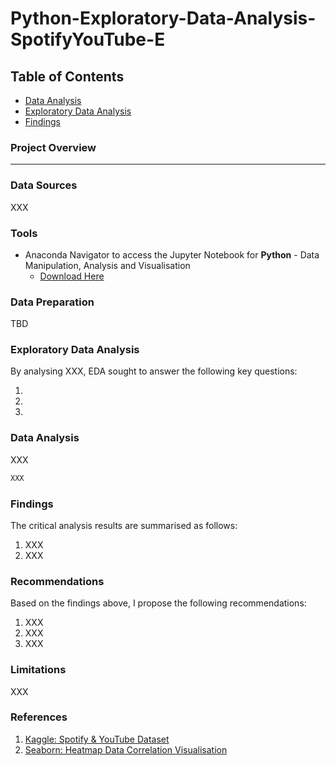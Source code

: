 # Python-Exploratory-Data-Analysis-SpotifyYouTube-E

## Table of Contents

- [Data Analysis](#data-analysis)
- [Exploratory Data Analysis](#exploratory-data-analysis)
- [Findings](#findings)

### Project Overview
---


### Data Sources

XXX

### Tools

- Anaconda Navigator to access the Jupyter Notebook for **Python** - Data Manipulation, Analysis and Visualisation
  - [Download Here](https://www.anaconda.com/download)


### Data Preparation

TBD


### Exploratory Data Analysis

By analysing XXX, EDA sought to answer the following key questions:

1. 
2. 
3. 


### Data Analysis

XXX

```python
XXX
```

### Findings

The critical analysis results are summarised as follows:

1. XXX
2. XXX


### Recommendations

Based on the findings above, I propose the following recommendations:

1. XXX
2. XXX
3. XXX

### Limitations

XXX


### References

1. [Kaggle: Spotify & YouTube Dataset](https://www.kaggle.com/datasets/salvatorerastelli/spotify-and-youtube)
2. [Seaborn: Heatmap Data Correlation Visualisation](https://seaborn.pydata.org/generated/seaborn.heatmap.html)
